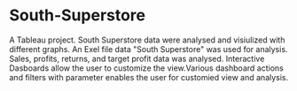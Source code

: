 # South-Superstore
A Tableau project. 
South Superstore data were analysed and visiulized with different graphs. An Exel file data "South Superstore" was used for analysis. 
Sales, profits, returns, and target profit data was analysed. 
Interactive Dasboards allow the user to customize the view.Various dashboard actions and filters with parameter enables the user for customied view and analysis.

